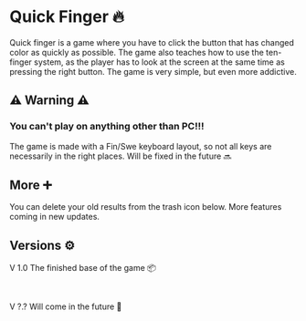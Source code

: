 # Quick Finger 🔥

Quick finger is a game where you have to click the button that has changed color as quickly as possible. The game also teaches how to use the ten-finger system, as the player has to look at the screen at the same time as pressing the right button. The game is very simple, but even more addictive. 


## ⚠️ Warning ⚠️
### You can't play on anything other than PC!!!
The game is made with a Fin/Swe keyboard layout, so not all keys are necessarily in the right places. Will be fixed in the future 🔜

## More ➕
You can delete your old results from the trash icon below.
More features coming in new updates.


## Versions ⚙️

V 1.0 The finished base of the game 📦

<br>

V ?.? Will come in the future 🔮